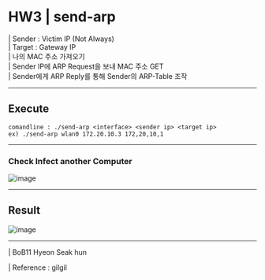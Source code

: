 # HW3 | send-arp

| Sender : Victim IP (Not Always)<br>
| Target : Gateway IP<br>
| 나의 MAC 주소 가져오기<br>
| Sender IP에 ARP Request을 보내 MAC 주소 GET<br>
| Sender에게 ARP Reply를 통해 Sender의 ARP-Table 조작

---
## Execute
```
comandline : ./send-arp <interface> <sender ip> <target ip>
ex) ./send-arp wlan0 172.20.10.3 172,20,10,1
```
---
### Check Infect another Computer
![image](https://user-images.githubusercontent.com/79035672/183304121-0e09a533-50e0-4d51-a991-c362b4b18dcd.png)

---
## Result
![image](https://user-images.githubusercontent.com/79035672/183304075-c5c9e0bc-c4e9-4237-908c-fe2ca80cd5b7.png)

---
| BoB11 Hyeon Seak hun

| Reference : gilgil

